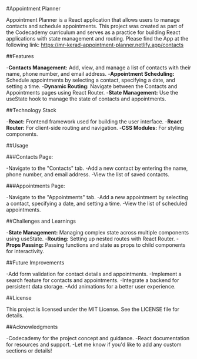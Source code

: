 #Appointment Planner

Appointment Planner is a React application that allows users to manage contacts and schedule appointments. This project was created as part of the Codecademy curriculum and serves as a practice for building React applications with state management and routing.
Please find the App at the following link: https://mr-kerad-appointment-planner.netlify.app/contacts

##Features

-**Contacts Management:** Add, view, and manage a list of contacts with their name, phone number, and email address.
-**Appointment Scheduling:** Schedule appointments by selecting a contact, specifying a date, and setting a time.
-**Dynamic Routing:** Navigate between the Contacts and Appointments pages using React Router.
-**State Management:** Use the useState hook to manage the state of contacts and appointments.

##Technology Stack

-**React:** Frontend framework used for building the user interface.
-**React Router:** For client-side routing and navigation.
-**CSS Modules:** For styling components.

##Usage

###Contacts Page:

-Navigate to the "Contacts" tab.
-Add a new contact by entering the name, phone number, and email address.
-View the list of saved contacts.

###Appointments Page:

-Navigate to the "Appointments" tab.
-Add a new appointment by selecting a contact, specifying a date, and setting a time.
-View the list of scheduled appointments.

##Challenges and Learnings

-**State Management:** Managing complex state across multiple components using useState.
-**Routing:** Setting up nested routes with React Router.
-**Props Passing:** Passing functions and state as props to child components for interactivity.

##Future Improvements

-Add form validation for contact details and appointments.
-Implement a search feature for contacts and appointments.
-Integrate a backend for persistent data storage.
-Add animations for a better user experience.

##License

This project is licensed under the MIT License. See the LICENSE file for details.

##Acknowledgments

-Codecademy for the project concept and guidance.
-React documentation for resources and support.
-Let me know if you'd like to add any custom sections or details!